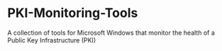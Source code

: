 # PKI-Monitoring-Tools
A collection of tools for Microsoft Windows that monitor the health of a Public Key Infrastructure (PKI)
